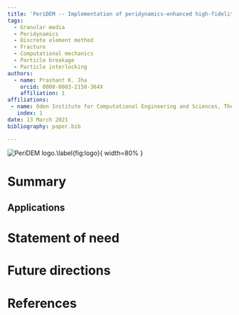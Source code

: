 ```yaml
---
title: 'PeriDEM -- Implementation of peridynamics-enhanced high-fidelity model of granular media'
tags:
  - Granular media
  - Peridynamics
  - Discrete element method
  - Fracture
  - Computational mechanics
  - Particle breakage
  - Particle interlocking
authors:
  - name: Prashant K. Jha
    orcid: 0000-0003-2158-364X
    affiliation: 1
affiliations:
 - name: Oden Institute for Computational Engineering and Sciences, The University of Texas at Austin, Austin, TX, United States of America
   index: 1
date: 13 March 2021
bibliography: paper.bib

---
```


![PeriDEM logo.\label{fig:logo}](../assets/logo/joss_logo.png){ width=80% }

# Summary

## Applications 

# Statement of need

# Future directions

# References
